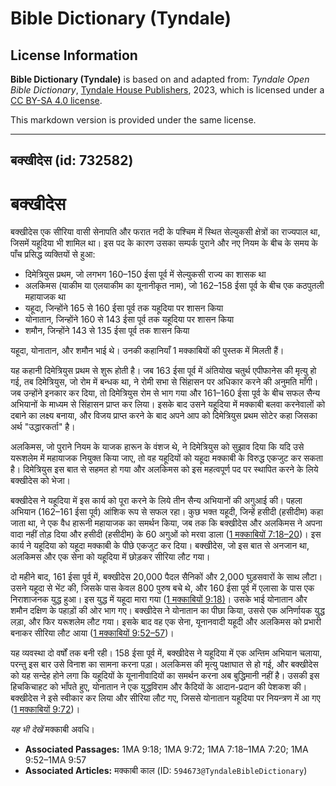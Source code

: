 # Bible Dictionary (Tyndale)

## License Information

**Bible Dictionary (Tyndale)** is based on and adapted from: _Tyndale Open Bible Dictionary_, [Tyndale House Publishers](https://tyndaleopenresources.com/), 2023, which is licensed under a [CC BY-SA 4.0 license](https://creativecommons.org/licenses/by-sa/4.0/legalcode.en).

This markdown version is provided under the same license.



--------------------------------

## बक्खीदेस (id: 732582)

बक्खीदेस
========

बक्खीदेस एक सीरिया वासी सेनापति और फरात नदी के पश्चिम में स्थित सेल्युकसी क्षेत्रों का राज्यपाल था, जिसमें यहूदिया भी शामिल था। इस पद के कारण उसका सम्पर्क पुराने और नए नियम के बीच के समय के पाँच प्रसिद्ध व्यक्तियों से हुआ:

* दिमेत्रियुस प्रथम, जो लगभग 160–150 ईसा पूर्व में सेल्युकसी राज्य का शासक था
* अलकिमस (याकीम या एलयाकीम का यूनानीकृत नाम), जो 162–158 ईसा पूर्व के बीच एक कठपुतली महायाजक था
* यहूदा, जिन्होंने 165 से 160 ईसा पूर्व तक यहूदिया पर शासन किया
* योनातान, जिन्होंने 160 से 143 ईसा पूर्व तक यहूदिया पर शासन किया
* शमौन, जिन्होंने 143 से 135 ईसा पूर्व तक शासन किया

यहूदा, योनातान, और शमौन भाई थे। उनकी कहानियाँ 1 मक्काबियों की पुस्तक में मिलती हैं।

यह कहानी दिमेत्रियुस प्रथम से शुरू होती है। जब 163 ईसा पूर्व में अंतियोख चतुर्थ एपीफानेस की मृत्यु हो गई, तब दिमेत्रियुस, जो रोम में बन्धक था, ने रोमी सभा से सिंहासन पर अधिकार करने की अनुमति माँगी। जब उन्होंने इनकार कर दिया, तो दिमेत्रियुस रोम से भाग गया और 161–160 ईसा पूर्व के बीच सफल सैन्य अभियानों के माध्यम से सिंहासन प्राप्त कर लिया। इसके बाद उसने यहूदिया में मक्काबी बलवा करनेवालों को दबाने का लक्ष्य बनाया, और विजय प्राप्त करने के बाद अपने आप को दिमेत्रियुस प्रथम सोटेर कहा जिसका अर्थ "उद्धारकर्ता" है।

अलकिमस, जो पुराने नियम के याजक हारून के वंशज थे, ने दिमेत्रियुस को सुझाव दिया कि यदि उसे यरूशलेम में महायाजक नियुक्त किया जाए, तो वह यहूदियों को यहूदा मक्काबी के विरुद्ध एकजुट कर सकता है। दिमेत्रियुस इस बात से सहमत हो गया और अलकिमस को इस महत्वपूर्ण पद पर स्थापित करने के लिये बक्खीदेस को भेजा।

बक्खीदेस ने यहूदिया में इस कार्य को पूरा करने के लिये तीन सैन्य अभियानों की अगुआई की। पहला अभियान (162–161 ईसा पूर्व) आंशिक रूप से सफल रहा। कुछ भक्त यहूदी, जिन्हें हसीदी (हसीदीम) कहा जाता था, ने एक वैध हारूनी महायाजक का समर्थन किया, जब तक कि बक्खीदेस और अलकिमस ने अपना वादा नहीं तोड़ दिया और हसीदी (हसीदीम) के 60 अगुओं को मरवा डाला ([1 मक्काबियों 7:18–20](https://ref.ly/1Macc7:18-1Macc7:20))। इस कार्य ने यहूदिया को यहूदा मक्काबी के पीछे एकजुट कर दिया। बक्खीदेस, जो इस बात से अनजान था, अलकिमस और एक सेना को यहूदिया में छोड़कर सीरिया लौट गया।

दो महीने बाद, 161 ईसा पूर्व में, बक्खीदेस 20,000 पैदल सैनिकों और 2,000 घुड़सवारों के साथ लौटा। उसने यहूदा से भेंट की, जिसके पास केवल 800 पुरुष बचे थे, और 160 ईसा पूर्व में एलासा के पास एक निराशाजनक युद्ध हुआ। इस युद्ध में यहूदा मारा गया ([1 मक्काबियों 9:18\)](https://ref.ly/1Macc9:18)। उसके भाई योनातान और शमौन दक्षिण के पहाड़ों की ओर भाग गए। बक्खीदेस ने योनातान का पीछा किया, उससे एक अनिर्णायक युद्ध लड़ा, और फिर यरूशलेम लौट गया। इसके बाद वह एक सेना, यूनानवादी यहूदी और अलकिमस को प्रभारी बनाकर सीरिया लौट आया ([1 मक्काबियों 9:52–57](https://ref.ly/1Macc9:52-1Macc9:57))।

यह व्यवस्था दो वर्षों तक बनी रही। 158 ईसा पूर्व में, बक्खीदेस ने यहूदिया में एक अन्तिम अभियान चलाया, परन्तु इस बार उसे विनाश का सामना करना पड़ा। अलकिमस की मृत्यु पक्षाघात से हो गई, और बक्खीदेस को यह सन्देह होने लगा कि यहूदियों के यूनानीवादियों का समर्थन करना अब बुद्धिमानी नहीं है। उसकी इस हिचकिचाहट को भाँपते हुए, योनातान ने एक युद्धविराम और कैदियों के आदान\-प्रदान की पेशकश की। बक्खीदेस ने इसे स्वीकार कर लिया और सीरिया लौट गए, जिससे योनातान यहूदिया पर नियन्त्रण में आ गए ([1 मक्काबियों 9:72](https://ref.ly/1Macc9:72))।

*यह भी देखें* मक्काबी अवधि।

* **Associated Passages:** 1MA 9:18; 1MA 9:72; 1MA 7:18–1MA 7:20; 1MA 9:52–1MA 9:57
* **Associated Articles:** मक्काबी काल (ID: `594673@TyndaleBibleDictionary`)

